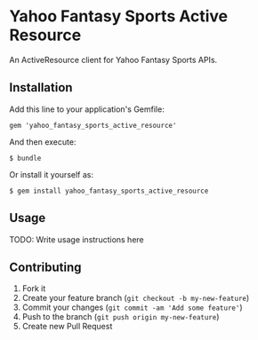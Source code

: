# Yahoo Fantasy Sports Active Resource

An ActiveResource client for Yahoo Fantasy Sports APIs.

## Installation

Add this line to your application's Gemfile:

    gem 'yahoo_fantasy_sports_active_resource'

And then execute:

    $ bundle

Or install it yourself as:

    $ gem install yahoo_fantasy_sports_active_resource

## Usage

TODO: Write usage instructions here

## Contributing

1. Fork it
2. Create your feature branch (`git checkout -b my-new-feature`)
3. Commit your changes (`git commit -am 'Add some feature'`)
4. Push to the branch (`git push origin my-new-feature`)
5. Create new Pull Request
